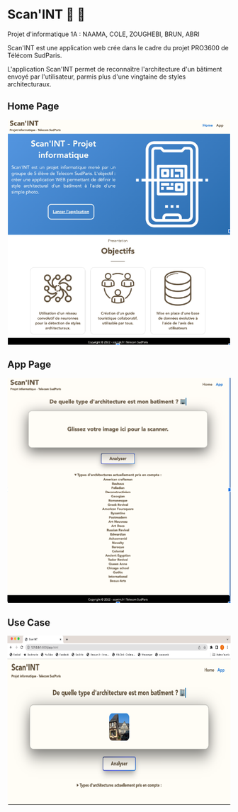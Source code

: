 # Scan'INT :office: :iphone:

Projet d'informatique 1A : NAAMA, COLE, ZOUGHEBI, BRUN, ABRI

Scan'INT est une application web crée dans le cadre du projet PRO3600 de Télécom SudParis.

L'application Scan'INT permet de reconnaître l'architecture d'un bâtiment envoyé par l'utilisateur, parmis plus d'une vingtaine de styles architecturaux.



## Home Page

<p align="center">
  <img width="502" height="508" src="scan1.png" >
</p>



## App Page



<p align="center">
  <img width="516" height="508" src="scan2.png" >
</p>



## Use Case
 

<p align="center">
  <img width="685" height="382" src="scan3.png" >
</p>
